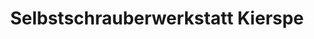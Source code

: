 ---
title: "Selbstschrauberwerkstatt Kierspe"
url: /kierspe/selbstschrauberwerkstatt-kierspe/
shop: Autowerkstatt
---